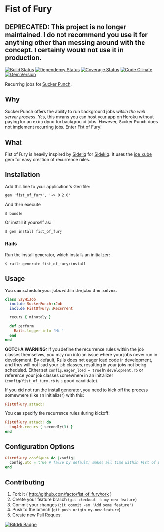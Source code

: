# Fist of Fury

## DEPRECATED: This project is no longer maintained. I do not recommend you use it for anything other than messing around with the concept. I certainly would not use it in production.

[![Build Status](https://travis-ci.org/facto/fist_of_fury.png?branch=master)](https://travis-ci.org/facto/fist_of_fury)
[![Dependency Status](https://gemnasium.com/facto/fist_of_fury.svg)](https://gemnasium.com/facto/fist_of_fury)
[![Coverage Status](https://coveralls.io/repos/facto/fist_of_fury/badge.png)](https://coveralls.io/r/facto/fist_of_fury)
[![Code Climate](https://codeclimate.com/github/facto/fist_of_fury.png)](https://codeclimate.com/github/facto/fist_of_fury)
[![Gem Version](https://badge.fury.io/rb/fist_of_fury.png)](http://badge.fury.io/rb/fist_of_fury)

Recurring jobs for [Sucker Punch](https://github.com/brandonhilkert/sucker_punch).

## Why

Sucker Punch offers the ability to run background jobs *within the web server process*. Yes, this means you can host your app on Heroku without paying for an extra dyno for background jobs. However, Sucker Punch does not implement recurring jobs. Enter Fist of Fury!

## What

Fist of Fury is heavily inspired by [Sidetiq](https://github.com/tobiassvn/sidetiq) for [Sidekiq](https://github.com/mperham/sidekiq). It uses the [ice_cube](https://github.com/seejohnrun/ice_cube) gem for easy creation of recurrence rules.

## Installation

Add this line to your application's Gemfile:

    gem 'fist_of_fury', '~> 0.2.0'

And then execute:

    $ bundle

Or install it yourself as:

    $ gem install fist_of_fury

### Rails

Run the install generator, which installs an initializer:

    $ rails generate fist_of_fury:install

## Usage

You can schedule your jobs within the jobs themselves:

```Ruby
class SayHiJob
  include SuckerPunch::Job
  include FistOfFury::Recurrent

  recurs { minutely }

  def perform
    Rails.logger.info 'Hi!'
  end
end
```

**GOTCHA WARNING:** If you define the recurrence rules within the job classes themselves, you may run into an issue where your jobs never run in development. By default, Rails does not eager load code in development, and thus will not load your job classes, resulting in your jobs not being scheduled. Either set `config.eager_load = true` in `development.rb` or reference your job classes somewhere in an initializer (`config/fist_of_fury.rb` is a good candidate).

If you did not run the install generator, you need to kick off the process somewhere (like an initializer) with this:

```Ruby
FistOfFury.attack!
```

You can specify the recurrence rules during kickoff:

```Ruby
FistOfFury.attack! do
  LogJob.recurs { secondly(3) }
end
```

## Configuration Options

```Ruby
FistOfFury.configure do |config|
  config.utc = true # false by default; makes all time within Fist of Fury UTC
end
```

## Contributing

1. Fork it ( http://github.com/facto/fist_of_fury/fork )
2. Create your feature branch (`git checkout -b my-new-feature`)
3. Commit your changes (`git commit -am 'Add some feature'`)
4. Push to the branch (`git push origin my-new-feature`)
5. Create new Pull Request


[![Bitdeli Badge](https://d2weczhvl823v0.cloudfront.net/facto/fist_of_fury/trend.png)](https://bitdeli.com/free "Bitdeli Badge")

